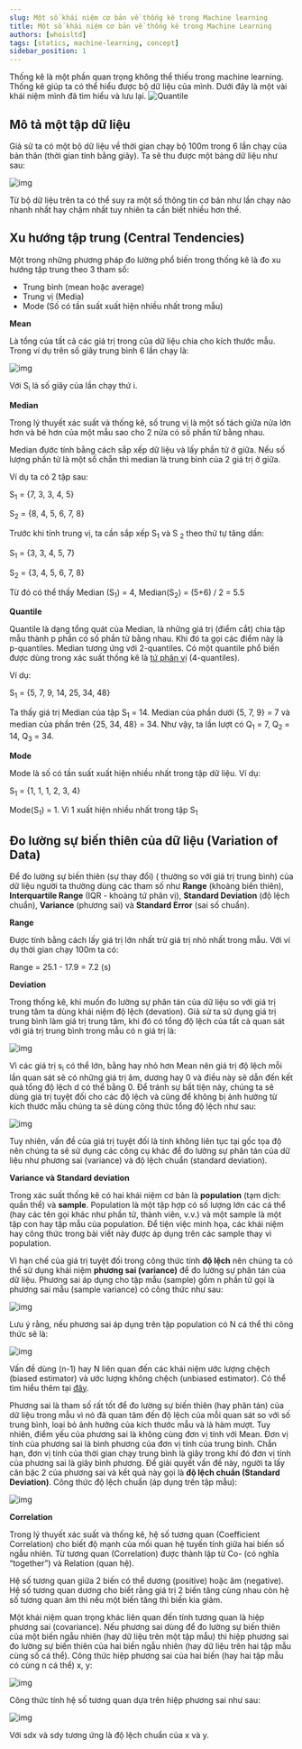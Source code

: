 ```yaml
---
slug: Một số khái niệm cơ bản về thống kê trong Machine learning
title: Một số khái niệm cơ bản về thống kê trong Machine Learning
authors: [whoisltd]
tags: [statics, machine-learning, concept]
sidebar_position: 1
---
```

Thống kê là một phần quan trọng không thể thiếu trong machine learning. Thống kê giúp ta có thể hiểu được bộ dữ liệu của mình. Dưới đây là một vài khái niệm mình đã tìm hiểu và lưu lại. ![Quantile](./Iqr_with_quantile.png)

## **Mô tả một tập dữ liệu**

Giả sử ta có một bộ dữ liệu về thời gian chạy bộ 100m trong 6 lần chạy của bản thân (thời gian tính bằng giây). Ta sẽ thu được một bảng dữ liệu như sau:

![img](https://cldup.com/ce5pxlT19Z-3000x3000.png)

  Từ bộ dữ liệu trên ta có thể suy ra một số thông tin cơ bản như lần chạy nào nhanh nhất hay chậm nhất tuy nhiên ta cần biết nhiều hơn thế.

## **Xu hướng tập trung (Central Tendencies)**

Một trong những phương pháp đo lường phổ biến trong thống kê là đo xu hướng tập trung theo 3 tham số:

- Trung bình (mean hoặc average)
- Trung vị (Media)
- Mode (Số có tần suất xuất hiện nhiều nhất trong mẫu)

**Mean**

Là tổng của tất cả các giá trị trong của dữ liệu chia cho kích thước mẫu. Trong ví dụ trên số giây trung bình 6 lần chạy là:

![img](https://cldup.com/RZz9Hh1CQp-3000x3000.png)

Với S<sub>i</sub> là số giây của lần chạy thứ i.

**Median**

Trong lý thuyết xác suất và thống kê, số trung vị là một số tách giữa nửa lớn hơn và bé hơn của một mẫu sao cho 2 nửa có số phần tử bằng nhau. 

Median đựớc tính bằng cách sắp xếp dữ liệu và lấy phần tử ở giữa. Nếu số lượng phần tử là một số chẵn thì median là trung bình của 2 giá trị ở giữa.

Ví dụ ta có 2 tập sau:

S<sub>1</sub> = {7, 3, 3, 4, 5}

S<sub>2</sub> = {8, 4, 5, 6, 7, 8}

Trước khi tính trung vị, ta cần sắp xếp S<sub>1</sub> và S <sub>2</sub> theo thứ tự tăng dần:

S<sub>1</sub> = {3, 3, 4, 5, 7}

S<sub>2</sub> = {3, 4, 5, 6, 7, 8}

Từ đó có thể thấy Median (S<sub>1</sub>) = 4, Median(S<sub>2</sub>) = (5+6) / 2 = 5.5

**Quantile**

Quantile là dạng tổng quát của Median, là những giá trị (điểm cắt) chia tập mẫu thành p phần có số phần tử bằng nhau. Khi đó ta gọi các điểm này là p-quantiles. Median tương ứng với 2-quantiles. Có một quantile phổ biến được dùng trong xác suất thống kê là [tứ phân vị](https://vi.wikipedia.org/wiki/T%E1%BB%A9_ph%C3%A2n_v%E1%BB%8B) (4-quantiles).

Ví dụ:

S<sub>1</sub> = {5, 7, 9, 14, 25, 34, 48}

Ta thấy giá trị Median của tập S<sub>1</sub> = 14. Median của phần dưới {5, 7, 9} = 7 và median của phần trên {25, 34, 48} = 34. Như vậy, ta lần lượt có Q<sub>1</sub> = 7, Q<sub>2</sub> = 14, Q<sub>3</sub> = 34. 

**Mode**

Mode là số có tần suất xuất hiện nhiều nhất trong tập dữ liệu. Ví dụ:

S<sub>1</sub> = {1, 1, 1, 2, 3, 4}

Mode(S<sub>1</sub>) = 1. Vì 1 xuất hiện nhiều nhất trong tập S<sub>1</sub>

## **Đo lường sự biến thiên của dữ liệu (Variation of Data)**

Để đo lường sự biến thiên (sự thay đổi) ( thường so với giá trị trung bình) của dữ liệu người ta thường dùng các tham số như **Range** (khoảng biến thiên), **Interquartile Range** (IQR - khoảng tứ phân vị), **Standard Deviation** (độ lệch chuẩn), **Variance** (phương sai) và **Standard Error** (sai số chuẩn).

**Range**

Được tính bằng cách lấy giá trị lớn nhất trừ giá trị nhỏ nhất trong mẫu. Với ví dụ thời gian chạy 100m ta có:

Range = 25.1 - 17.9 = 7.2 (s)

**Deviation**

Trong thống kê, khi muốn đo lường sự phân tán của dữ liệu so với giá trị trung tâm ta dùng khái niệm độ lệch (devation). Giả sử ta sử dụng giá trị trung bình làm giá trị trung tâm, khi đó có tổng độ lệch của tất cả quan sát với giá trị trung bình trong mẫu có n giá trị là:

![img](https://cldup.com/1_gclwcaeU-3000x3000.png)

Vì các giá trị s<sub>i</sub> có thể lớn, bằng hay nhỏ hơn Mean nên giá trị độ lệch mỗi lần quan sát sẽ có những giá trị âm, dương hay 0 và điều này sẽ dẫn đến kết quả tổng độ lệch d có thể bằng 0. Để tránh sự bất tiện này, chúng ta sẽ dùng giá trị tuyệt đối cho các độ lệch và cũng để không bị ảnh hưởng từ kích thước mẫu chúng ta sẽ dùng công thức tổng độ lệch như sau:

![img](https://cldup.com/h6NX_KuGQ5-3000x3000.png)

Tuy nhiên, vấn đề của giá trị tuyệt đối là tính không liên tục tại gốc tọa độ nên chúng ta sẽ sử dụng các công cụ khác để đo lường sự phân tán của dữ liệu như phương sai (variance) và độ lệch chuẩn (standard deviation).

**Variance và Standard deviation**

Trong xác suất thống kê có hai khái niệm cơ bản là **population** (tạm dịch: quần thể) và **sample**. Population là một tập hợp có số lượng lớn các cá thể (hay các tên gọi khác như phần tử, thành viên, v.v.) và một sample là một tập con hay tập mẫu của population. Để tiện việc minh họa, các khái niệm hay công thức trong bài viết này được áp dụng trên các sample thay vì population.

Vì hạn chế của giá trị tuyệt đối trong công thức tính **độ lệch** nên chúng ta có thể sử dụng khái niệm **phương sai (variance)** để đo lường sự phân tán của dữ liệu. Phương sai áp dụng cho tập mẫu (sample) gồm n phần tử gọi là phương sai mẫu (sample variance) có công thức như sau:

![img](https://cldup.com/VErEhbqy5K-3000x3000.png)

Lưu ý rằng, nếu phương sai áp dụng trên tập population có N cá thể thì công thức sẽ là:

![img](https://cldup.com/B_DCgio2ID-3000x3000.png)

Vấn đề dùng (n-1) hay N liên quan đến các khái niệm ước lượng chệch (biased estimator) và ước lượng không chệch (unbiased estimator). Có thể tìm hiểu thêm tại [đây](https://en.wikipedia.org/wiki/Bessel%27s_correction).

Phương sai là tham số rất tốt để đo lường sự biến thiên (hay phân tán) của dữ liệu trong mẫu vì nó đã quan tâm đến độ lệch của mỗi quan sát so với số trung bình, loại bỏ ảnh hưởng của kích thước mẫu và là hàm mượt. Tuy nhiên, điểm yếu của phương sai là không cùng đơn vị tính với Mean. Đơn vị tính của phương sai là bình phương của đơn vị tính của trung bình. Chẳn hạn, đơn vị tính của thời gian chạy trung bình là giây trong khí đó đơn vị tính của phương sai là giây bình phương. Để giải quyết vấn đề này, người ta lấy căn bậc 2 của phương sai và kết quả này gọi là **độ lệch chuẩn (Standard Deviation)**. Công thức độ lệch chuẩn (áp dụng trên tập mẫu):

![img](https://cldup.com/xYiN6A8o7X-3000x3000.png)

**Correlation**

Trong lý thuyết xác suất và thống kê, hệ số tương quan (Coefficient Correlation) cho biết độ mạnh của mối quan hệ tuyến tính giữa hai biến số ngẫu nhiên. Từ tương quan (Correlation) được thành lập từ Co- (có nghĩa “together”) và Relation (quan hệ).

Hệ số tương quan giữa 2 biến có thể dương (positive) hoặc âm (negative). Hệ số tương quan dương cho biết rằng giá trị 2 biến tăng cùng nhau còn hệ số tương quan âm thì nếu một biến tăng thì biến kia giảm.

Một khái niệm quan trọng khác liên quan đến tính tương quan là hiệp phương sai (covariance). Nếu phương sai dùng để đo lường sự biến thiên của một biến ngẫu nhiên (hay dữ liệu trên một tập mẫu) thì hiệp phương sai đo lường sự biến thiên của hai biến ngẫu nhiên (hay dữ liệu trên hai tập mẫu cùng số cá thể). Công thức hiệp phương sai của hai biến (hay hai tập mẫu có cùng n cá thể) x, y:

![img](https://cldup.com/BU7VQs5VdH-3000x3000.png)

Công thức tính hệ số tương quan dựa trên hiệp phương sai như sau:

![img](https://cldup.com/03fGbeVD2F-3000x3000.png)

Với sdx và sdy tương ứng là độ lệch chuẩn của x và y.

